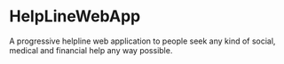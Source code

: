 # HelpLineWebApp
A progressive helpline web application to people seek any kind of social, medical and financial help any way possible.
